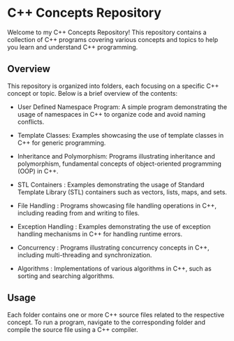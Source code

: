 # C++ Concepts Repository

Welcome to my C++ Concepts Repository! This repository contains a collection of C++ programs covering various concepts and topics to help you learn and understand C++ programming.

## Overview

This repository is organized into folders, each focusing on a specific C++ concept or topic. Below is a brief overview of the contents:

- User Defined Namespace Program: A simple program demonstrating the usage of namespaces in C++ to organize code and avoid naming conflicts.

- Template Classes: Examples showcasing the use of template classes in C++ for generic programming.

- Inheritance and Polymorphism: Programs illustrating inheritance and polymorphism, fundamental concepts of object-oriented programming (OOP) in C++.

-  STL Containers : Examples demonstrating the usage of Standard Template Library (STL) containers such as vectors, lists, maps, and sets.

-  File Handling : Programs showcasing file handling operations in C++, including reading from and writing to files.

-  Exception Handling : Examples demonstrating the use of exception handling mechanisms in C++ for handling runtime errors.

-  Concurrency : Programs illustrating concurrency concepts in C++, including multi-threading and synchronization.

-  Algorithms : Implementations of various algorithms in C++, such as sorting and searching algorithms.

## Usage

Each folder contains one or more C++ source files related to the respective concept. To run a program, navigate to the corresponding folder and compile the source file using a C++ compiler.
